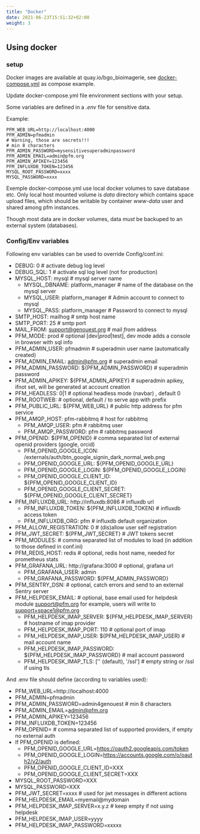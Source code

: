 ```yaml
---
title: "Docker"
date: 2021-06-23T15:51:32+02:00
weight: 3
---
```


## Using docker

### setup

Docker images are available at quay.io/bgo_bioimagerie,
see [docker-compose.yml](https://github.com/bgo-bioimagerie/docker-platformmanager/blob/master/docker-compose.yml) as compose example.

Update docker-compose.yml file environment sections with your setup.

Some variables are defined in a *.env* file for sensitive data.

Example:

    PFM_WEB_URL=http://localhost:4000
    PFM_ADMIN=pfmadmin
    # Warning, those are secrets!!!
    # min 8 characters
    PFM_ADMIN_PASSWORD=mysensitivesuperadminpassword
    PFM_ADMIN_EMAIL=admin@pfm.org
    PFM_ADMIN_APIKEY=123456
    PFM_INFLUXDB_TOKEN=123456
    MYSQL_ROOT_PASSWORD=xxxx
    MYSQL_PASSWORD=xxxx

Exemple docker-compose.yml use local docker volumes to save database etc.
Only local host mounted volume is *data* directory which contains space upload files,
which should be writable by container *www-data* user and shared among pfm
instances.

Though most data are in docker volumes, data *must* be backuped to an external system
(databases).

### Config/Env variables

Following env variables can be used to override Config/conf.ini:

* DEBUG: 0  # activate debug log level
* DEBUG_SQL: 1  # activate sql log level (not for production)
* MYSQL_HOST: mysql # mysql server name
  * MYSQL_DBNAME: platform_manager # name of the database on the mysql server
  * MYSQL_USER: platform_manager # Admin account to connect to mysql
  * MYSQL_PASS: platform_manager # Password to connect to mysql
* SMTP_HOST: mailhog  # smtp host name
* SMTP_PORT: 25  # smtp port
* MAIL_FROM: support@genouest.org  # mail *from* address
* PFM_MODE: prod  # optional [dev|*prod*|test], dev mode adds a console in browser with sql info
* PFM_ADMIN_USER: pfmadmin  # superadmin user name (automatically created)
* PFM_ADMIN_EMAIL: admin@pfm.org  # superadmin email
* PFM_ADMIN_PASSWORD: ${PFM_ADMIN_PASSWORD}  # superadmin password
* PFM_ADMIN_APIKEY: ${PFM_ADMIN_APIKEY}  # superadmin apikey, ifnot set, will be generated at account creation
* PFM_HEADLESS: 0|1 # optional headless mode (navbar) , default 0
* PFM_ROOTWEB:  # optional, default / to serve app with prefix
* PFM_PUBLIC_URL: ${PFM_WEB_URL}  # public http address for pfm service
* PFM_AMQP_HOST: pfm-rabbitmq  # host for rabbitmq
  * PFM_AMQP_USER: pfm  # rabbitmq user
  * PFM_AMQP_PASSWORD: pfm  # rabbitmq password
* PFM_OPENID: ${PFM_OPENID}  # comma separated list of external openid providers (google, orcid)
  * PFM_OPENID_GOOGLE_ICON: /externals/auth/btn_google_signin_dark_normal_web.png
  * PFM_OPENID_GOOGLE_URL: ${PFM_OPENID_GOOGLE_URL}
  * PFM_OPENID_GOOGLE_LOGIN: ${PFM_OPENID_GOOGLE_LOGIN}
  * PFM_OPENID_GOOGLE_CLIENT_ID: ${PFM_OPENID_GOOGLE_CLIENT_ID}
  * PFM_OPENID_GOOGLE_CLIENT_SECRET: ${PFM_OPENID_GOOGLE_CLIENT_SECRET}
* PFM_INFLUXDB_URL: http://influxdb:8086  # influxdb url
  * PFM_INFLUXDB_TOKEN: ${PFM_INFLUXDB_TOKEN}  # influxdb access token
  * PFM_INFLUXDB_ORG: pfm  # influxdb default organization
* PFM_ALLOW_REGISTRATION: 0  # (dis)allow user self registration
* PFM_JWT_SECRET: ${PFM_JWT_SECRET}  # JWT tokens secret
* PFM_MODULES:   # comma separated list of modules to load (in addition to those defined in conf.ini)
* PFM_REDIS_HOST: redis # optional, redis host name, needed for prometheus stats
* PFM_GRAFANA_URL: http://grafana:3000  # optional, grafana url
  * PFM_GRAFANA_USER: admin
  * PFM_GRAFANA_PASSWORD: ${PFM_ADMIN_PASSWORD}
* PFM_SENTRY_DSN: # optional, catch errors and send to an external Sentry server
* PFM_HELPDESK_EMAIL: # optional, base email used for helpdesk module  support@pfm.org for example, users will write to support+space1@pfm.org
  * PFM_HELPDESK_IMAP_SERVER: ${PFM_HELPDESK_IMAP_SERVER}  # hostname of imap provider
  * PFM_HELPDESK_IMAP_PORT: 110 # optional port of imap
  * PFM_HELPDESK_IMAP_USER: ${PFM_HELPDESK_IMAP_USER} # mail account name
  * PFM_HELPDESK_IMAP_PASSWORD: ${PFM_HELPDESK_IMAP_PASSWORD} # mail account password
  * PFM_HELPDESK_IMAP_TLS:  ['' (default), '/ssl']  # empty string or /ssl if using tls

And .env file should define (according to variables used):

* PFM_WEB_URL=http://localhost:4000
* PFM_ADMIN=pfmadmin
* PFM_ADMIN_PASSWORD=admin4genouest  # min 8 characters
* PFM_ADMIN_EMAIL=admin@pfm.org
* PFM_ADMIN_APIKEY=123456
* PFM_INFLUXDB_TOKEN=123456
* PFM_OPENID=  # comma separated list of supported providers, if empty no external auth
* If PFM_OPENID is defined:
  * PFM_OPENID_GOOGLE_URL=https://oauth2.googleapis.com/token
  * PFM_OPENID_GOOGLE_LOGIN=https://accounts.google.com/o/oauth2/v2/auth
  * PFM_OPENID_GOOGLE_CLIENT_ID=XXX
  * PFM_OPENID_GOOGLE_CLIENT_SECRET=XXX
* MYSQL_ROOT_PASSWORD=XXX
* MYSQL_PASSWORD=XXX
* PFM_JWT_SECRET=xxxx  # used for jwt messages in different actions
* PFM_HELPDESK_EMAIL=myemail@mydomain
* PFM_HELPDESK_IMAP_SERVER=x.y.z  # keep empty if not using helpdesk
* PFM_HELPDESK_IMAP_USER=yyyy
* PFM_HELPDESK_IMAP_PASSWORD=xxxxx

